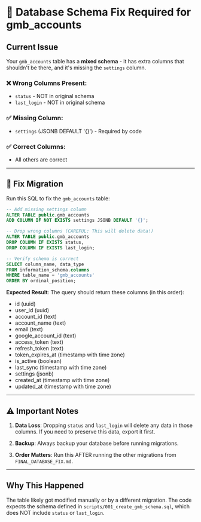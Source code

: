 # 🚨 Database Schema Fix Required for gmb_accounts

## Current Issue

Your `gmb_accounts` table has a **mixed schema** - it has extra columns that shouldn't be there, and it's missing the `settings` column.

### ❌ Wrong Columns Present:
- `status` - NOT in original schema
- `last_login` - NOT in original schema

### ✅ Missing Column:
- `settings` (JSONB DEFAULT '{}') - Required by code

### ✅ Correct Columns:
- All others are correct

---

## 🔧 Fix Migration

Run this SQL to fix the `gmb_accounts` table:

```sql
-- Add missing settings column
ALTER TABLE public.gmb_accounts 
ADD COLUMN IF NOT EXISTS settings JSONB DEFAULT '{}';

-- Drop wrong columns (CAREFUL: This will delete data!)
ALTER TABLE public.gmb_accounts 
DROP COLUMN IF EXISTS status,
DROP COLUMN IF EXISTS last_login;

-- Verify schema is correct
SELECT column_name, data_type 
FROM information_schema.columns 
WHERE table_name = 'gmb_accounts'
ORDER BY ordinal_position;
```

**Expected Result**: The query should return these columns (in this order):
- id (uuid)
- user_id (uuid)
- account_id (text)
- account_name (text)
- email (text)
- google_account_id (text)
- access_token (text)
- refresh_token (text)
- token_expires_at (timestamp with time zone)
- is_active (boolean)
- last_sync (timestamp with time zone)
- settings (jsonb)
- created_at (timestamp with time zone)
- updated_at (timestamp with time zone)

---

## ⚠️ Important Notes

1. **Data Loss**: Dropping `status` and `last_login` will delete any data in those columns. If you need to preserve this data, export it first.

2. **Backup**: Always backup your database before running migrations.

3. **Order Matters**: Run this AFTER running the other migrations from `FINAL_DATABASE_FIX.md`.

---

## Why This Happened

The table likely got modified manually or by a different migration. The code expects the schema defined in `scripts/001_create_gmb_schema.sql`, which does NOT include `status` or `last_login`.

